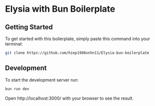 # Elysia with Bun Boilerplate

## Getting Started

To get started with this boilerplate, simply paste this command into your terminal:

```bash
git clone https://github.com/hiep1998vnhn11/Elysia-bun-boilerplate
```

## Development

To start the development server run:

```bash
bun run dev
```

Open http://localhost:3000/ with your browser to see the result.
